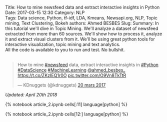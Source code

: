 Title: How to mine newsfeed data and extract interactive insights in Python
Date: 2017-03-15 12:30
Category: NLP  
Tags: Data science, Python, tf-idf, LDA, Kmeans, Newsapi.org, NLP, Topic mining, Text Clustering, Bokeh
authors: Ahmed BESBES
Slug:
Summary: In this tutorial we'll dive in Topic Mining. We'll analyze a dataset of newsfeed extracted from more than 60 sources. We'll show how to process it, analyze it and extract visual clusters from it. We'll be using great python tools for interactive visualization, topic mining and text analytics. <br> All the code is available to you to run and test. No bullshit. </br></br><blockquote class="twitter-tweet tw-align-center" data-lang="fr"><p lang="en" dir="ltr">How to mine <a href="https://twitter.com/hashtag/newsfeed?src=hash">#newsfeed</a> data, extract interactive insights in <a href="https://twitter.com/hashtag/Python?src=hash">#Python</a> <a href="https://twitter.com/hashtag/DataScience?src=hash">#DataScience</a> <a href="https://twitter.com/hashtag/MachineLearning?src=hash">#MachineLearning</a> <a href="https://twitter.com/ahmed_besbes_">@ahmed_besbes_</a> <a href="https://t.co/ZKzIEQ1r0O">https://t.co/ZKzIEQ1r0O</a> <a href="https://t.co/O9Vn8TkTtR">pic.twitter.com/O9Vn8TkTtR</a></p>&mdash; KDnuggets (@kdnuggets) <a href="https://twitter.com/kdnuggets/status/843869131350917120">20 mars 2017</a></blockquote><script async src="//platform.twitter.com/widgets.js" charset="utf-8"></script>

<i> Updated: April 20th 2018</i>

{% notebook article_2.ipynb cells[:11] language[python] %}

<script src="https://gist.github.com/ahmedbesbes/ee2d307e45d80d78fc8ce706f331f9bb.js"></script>

{% notebook article_2.ipynb cells[12:] language[python] %}
